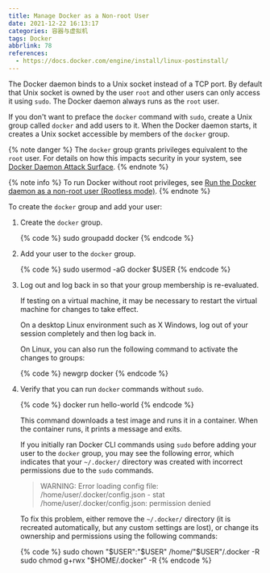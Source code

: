 ```yaml
---
title: Manage Docker as a Non-root User
date: 2021-12-22 16:13:17
categories: 容器与虚拟机
tags: Docker
abbrlink: 78
references:
  - https://docs.docker.com/engine/install/linux-postinstall/
---
```

The Docker daemon binds to a Unix socket instead of a TCP port. By default that Unix socket is owned by the user `root` and other users can only access it using `sudo`. The Docker daemon always runs as the `root` user.

If you don't want to preface the `docker` command with `sudo`, create a Unix group called `docker` and add users to it. When the Docker daemon starts, it creates a Unix socket accessible by members of the `docker` group.

{% note danger %}
The `docker` group grants privileges equivalent to the `root` user. For details on how this impacts security in your system, see [Docker Daemon Attack Surface](https://docs.docker.com/engine/security/#docker-daemon-attack-surface).
{% endnote %}

{% note info %}
To run Docker without root privileges, see [Run the Docker daemon as a non-root user (Rootless mode)](https://docs.docker.com/engine/security/rootless/).
{% endnote %}

To create the `docker` group and add your user:

1. Create the `docker` group.

    {% code %}
    sudo groupadd docker
    {% endcode %}

2. Add your user to the `docker` group.

    {% code %}
    sudo usermod -aG docker $USER
    {% endcode %}

3. Log out and log back in so that your group membership is re-evaluated.

    If testing on a virtual machine, it may be necessary to restart the virtual machine for changes to take effect.

    On a desktop Linux environment such as X Windows, log out of your session completely and then log back in.

    On Linux, you can also run the following command to activate the changes to groups:

    {% code %}
    newgrp docker
    {% endcode %}

4. Verify that you can run `docker` commands without `sudo`.

    {% code %}
    docker run hello-world
    {% endcode %}

    This command downloads a test image and runs it in a container. When the container runs, it prints a message and exits.

    If you initially ran Docker CLI commands using `sudo` before adding your user to the `docker` group, you may see the following error, which indicates that your `~/.docker/` directory was created with incorrect permissions due to the `sudo` commands.

    > WARNING: Error loading config file: /home/user/.docker/config.json -
    > stat /home/user/.docker/config.json: permission denied

    To fix this problem, either remove the `~/.docker/` directory (it is recreated automatically, but any custom settings are lost), or change its ownership and permissions using the following commands:

    {% code %}
    sudo chown "$USER":"$USER" /home/"$USER"/.docker -R
    sudo chmod g+rwx "$HOME/.docker" -R
    {% endcode %}

